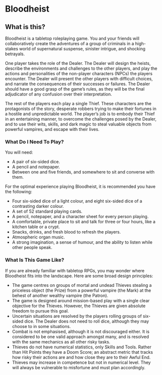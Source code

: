 
# Bloodheist 

## What is this?
Bloodheist is a tabletop roleplaying game. You and your friends will collaboratively create the adventures of a group of criminals in a high-stakes world of supernatural suspense, sinister intrigue, and shocking betrayals. 
 
One player takes the role of the Dealer. The Dealer will design the heists, describe the environments and challenges to the other players, and play the actions and personalities of the non-player characters (NPCs) the players encounter. The Dealer will present the other players with difficult choices, and narrate the consequences of their successes or failures. The Dealer should have a good grasp of the game’s rules, as they will be the final adjudicator of any confusion over their interpretation. 
  
The rest of the players each play a single Thief. These characters are the protagonists of the story, desperate robbers trying to make their fortunes in a hostile and unpredictable world. The player’s job is to embody their Thief in an entertaining manner, to overcome the challenges posed by the Dealer, and to use their wits, skills, and dark magic to steal valuable objects from powerful vampires, and escape with their lives.
 
### What Do I Need To Play?
You will need:  

* A pair of six-sided dice.  
* A pencil and notepaper.  
* Between one and five friends, and somewhere to sit and converse with them.  

For the optimal experience playing Bloodheist, it is recommended you have the following:  
 
* Four six-sided dice of a light colour, and eight six-sided dice of a contrasting darker colour.   
* A set of 52 standard playing cards.  
* A pencil, notepaper, and a character sheet for every person playing.  
* A comfortable, private place to sit and talk for three or four hours, like a kitchen table or a crypt.  
* Snacks, drinks, and fresh blood to refresh the players.   
* Atmospheric organ music.  
* A strong imagination, a sense of humour, and the ability to listen while other people speak. 

### What Is This Game Like?
If you are already familiar with tabletop RPGs, you may wonder where Bloodheist fits into the landscape. Here are some broad design principles: 
 
* The game centres on groups of mortal and undead Thieves stealing a priceless object (the Prize) from a powerful vampire (the Mark) at the behest of another wealthy vampire (the Patron).  
* The game is designed around mission-based play with a single clear objective for the Thieves. However, the Thieves are given absolute freedom to pursue this goal.  
* Uncertain situations are resolved by the players rolling groups of six-sided dice. The Dealer does not need to roll dice, although they may choose to in some situations.  
* Combat is not emphasised, although it is not discouraged either. It is considered to be one valid approach amongst many, and is resolved with the same mechanics as all other risky tasks.  
* Thieves do not have numerical statistics, only Skills and Tools. Rather than Hit Points they have a Doom Score; an abstract metric that tracks how risky their actions are and how close they are to their Awful End.  
* Thieves may increase in competence but not in numerical level. They will always be vulnerable to misfortune and must plan accordingly.
